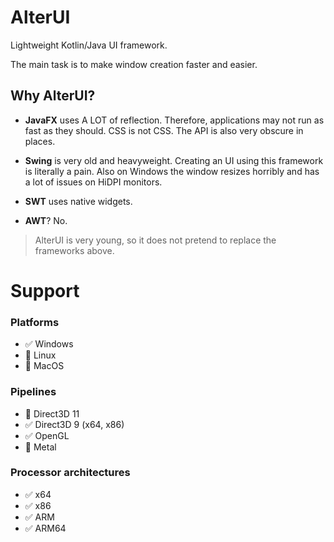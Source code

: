 # AlterUI

Lightweight Kotlin/Java UI framework.

The main task is to make window creation faster and easier.

## Why AlterUI?
- **JavaFX** uses A LOT of reflection. Therefore, applications may not run as fast as they should. CSS is not CSS. The API is also very obscure in places.

- **Swing** is very old and heavyweight. Creating an UI using this framework is literally a pain. Also on Windows the window resizes horribly and has a lot of issues on HiDPI monitors.

- **SWT** uses native widgets.

- **AWT**? No.

> AlterUI is very young, so it does not pretend to replace the frameworks above.

# Support

### Platforms
  - :white_check_mark: Windows
  - :white_square_button: Linux
  - :white_square_button: MacOS
  
### Pipelines
  - :white_square_button: Direct3D 11
  - :white_check_mark: Direct3D 9 (x64, x86)
  - :white_check_mark: OpenGL
  - :white_square_button: Metal

### Processor architectures
  - :white_check_mark: x64
  - :white_check_mark: x86
  - :white_check_mark: ARM
  - :white_check_mark: ARM64
